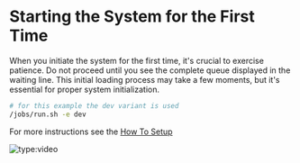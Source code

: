 # Starting the System for the First Time
When you initiate the system for the first time, it's crucial to exercise patience. Do not proceed until you see the complete queue displayed in the waiting line. This initial loading process may take a few moments, but it's essential for proper system initialization.
```bash
# for this example the dev variant is used
/jobs/run.sh -e dev
```

For more instructions see the [How To Setup](https://mxmueller.github.io/rustybalancer/setup/)

![type:video](https://www.youtube.com/embed/lni-_zYdDKU)